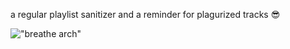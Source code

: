 a regular playlist sanitizer and a reminder for plagurized tracks 😎

!["breathe arch"]("./public/image/breathe.png")